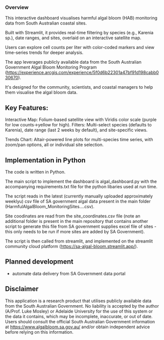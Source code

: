 ### Overview
This interactive dashboard visualises harmful algal bloom (HAB) monitoring data from South Australian coastal sites. 

Built with Streamlit, it provides real-time filtering by species (e.g., Karenia sp.), date ranges, and sites, overlaid on an interactive satellite map. 

Users can explore cell counts per liter with color-coded markers and view time-series trends for deeper analysis.

The app leverages publicly available data from the South Australian Government Algal Bloom Monitoring Program (https://experience.arcgis.com/experience/5f0d6b22301a47bf91d198cabb030670).

It's designed for the community, scientists, and coastal managers to help them visualise the algal bloom data.

## Key Features:

Interactive Map: Folium-based satellite view with Viridis color scale (purple for low counts->yellow for high).
Filters: Multi-select species (defaults to Karenia), date range (last 2 weeks by default), and site-specific views.

Trends Chart: Altair-powered line plots for multi-species time series, with zoom/pan options, all or individual site selection.

## Implementation in Python
The code is written in Python.

The main script to implement the dashboard is algal_dashboard.py with the accompanying requirements.txt file for the python libaries used at run time.

The script reads in the latest (currently manually uploaded approximately weeklyu) csv file of SA government algal data present in the main folder (HarmfulAlgalBloom_MonitoringSites....csv).

Site coodinates are read from the site_coordinates.csv file (note an additional folder is present in the main repository that contains another script to generate this file from SA government supplies excel file of sites - this only needs to be run if more sites are added by SA Government).

The script is then called from streamlit, and implemented on the streamlit community cloud platform (https://sa-algal-bloom.streamlit.app/).

## Planned development
- automate data delivery from SA Government data portal

## Disclaimer
This application is a research product that utilises publicly available data from the South Australian Government. No liability is accepted by the author (A/Prof. Luke Mosley) or Adelaide University for the use of this system or the data it contains, which may be incomplete, inaccurate, or out of date. 
Users should consult the official South Australian Government information at https://www.algalbloom.sa.gov.au/ and/or obtain independent advice before relying on this information.
